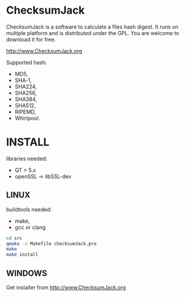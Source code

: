 
ChecksumJack
============

ChecksumJack is a software to calculate a files hash digest. It runs on multiple platform and is distributed under the GPL. You are welcome to download it for free.

http://www.ChecksumJack.org

Supported hash: 

* MD5, 
* SHA-1, 
* SHA224, 
* SHA256, 
* SHA384, 
* SHA512, 
* RIPEMD,
* Whirlpool.

# INSTALL

libraries needed:
* QT > 5.x
* openSSL -> libSSL-dev

## LINUX 

buildtools needed: 
* make, 
* gcc or clang

```bash
cd src
qmake -o Makefile checksumJack.pro
make
make install
```

## WINDOWS

Get installer from http://www.ChecksumJack.org

